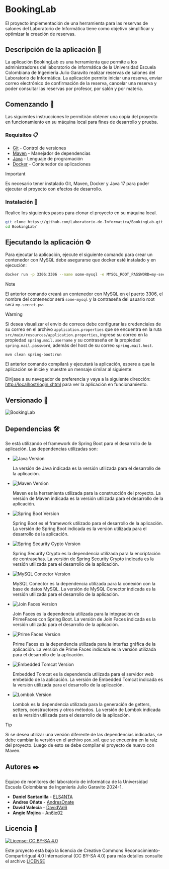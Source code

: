 # BookingLab

El proyecto implementación de una herramienta para las reservas de salones del Laboratorio de Informática tiene como objetivo simplificar y optimizar la creación de reservas.

## Descripción de la aplicación 📖

La aplicación BookingLab es una herramienta que permite a los administradores del laboratorio de informática de la Universidad Escuela Colombiana de Ingeniería Julio Garavito realizar reservas de salones del Laboratorio de Informática. La aplicación permite iniciar una reserva, enviar correo electrónico de confirmación de la reserva, cancelar una reserva y poder consultar las reservas por profesor, por salón y por materia.

## Comenzando 🚀

Las siguientes instrucciones le permitirán obtener una copia del proyecto en funcionamiento en su máquina local para fines de desarrollo y prueba.

### Requisitos 📋

* [Git](https://git-scm.com/) - Control de versiones
* [Maven](https://maven.apache.org/) - Manejador de dependencias
* [Java](https://www.oracle.com/java/technologies/downloads/#java17) - Lenguaje de programación
* [Docker](https://www.docker.com/) - Contenedor de aplicaciones

> [!IMPORTANT]
> Es necesario tener instalado Git, Maven, Docker y Java 17 para poder ejecutar el proyecto con efectos de desarrollo.

### Instalación 🔧

Realice los siguientes pasos para clonar el proyecto en su máquina local.

```bash
git clone https://github.com/Laboratorio-de-Informatica/BookingLab.git
cd BookingLab/
```

## Ejecutando la aplicación ⚙️

Para ejecutar la aplicación, ejecute el siguiente comando para crear un contenedor con MySQL debe asegurarse que docker esté instalado y en ejecución:

```bash
docker run -p 3306:3306 --name some-mysql -e MYSQL_ROOT_PASSWORD=my-secret-pw -d mysql:latest
```

> [!NOTE]  
> El anterior comando creará un contenedor con MySQL en el puerto 3306, el nombre del contenedor será `some-mysql` y la contraseña del usuario root será `my-secret-pw`.

> [!WARNING]  
> Si desea visualizar el envio de correos debe configurar las credenciales de su correo en el archivo `application.properties` que se encuentra en la ruta `src/main/resources/application.properties`, ingrese su correo en la propiedad `spring.mail.username` y su contraseña en la propiedad `spring.mail.password`, además del host de su correo `spring.mail.host`.

```bash
mvn clean spring-boot:run
```

El anterior comando compilará y ejecutará la aplicación, espere a que la aplicación se inicie y muestre un mensaje similar al siguiente:

Diríjase a su navegador de preferencia y vaya a la siguiente dirección: [http://localhost/login.xhtml](http://localhost/login.xhtml) para ver la aplicación en funcionamiento.

## Versionado 📌

![BookingLab](https://img.shields.io/badge/BookingLab-v1.0.0-blue)

## Dependencias 🛠️

Se está utilizando el framework de Spring Boot para el desarrollo de la aplicación. Las dependencias utilizadas son:

* ![Java Version](https://img.shields.io/badge/Java-v17.0.9-orange)

    La versión de Java indicada es la versión utilizada para el desarrollo de la aplicación.

* ![Maven Version](https://img.shields.io/badge/Maven-v3.9.5-lightgrey)

    Maven es la herramienta utilizada para la construcción del proyecto. La versión de Maven indicada es la versión utilizada para el desarrollo de la aplicación.

* ![Spring Boot Version](https://img.shields.io/badge/SpringBoot-v3.2.3-green)

    Spring Boot es el framework utilizado para el desarrollo de la aplicación. La versión de Spring Boot indicada es la versión utilizada para el desarrollo de la aplicación.

* ![Spring Security Cypto Version](https://img.shields.io/badge/SpringBootSecurity-v6.2.0-blue)

    Spring Security Crypto es la dependencia utilizada para la encriptación de contraseñas. La versión de Spring Security Crypto indicada es la versión utilizada para el desarrollo de la aplicación.

* ![MySQL Conector Version](https://img.shields.io/badge/MySQL-v8.2.0-purple)

    MySQL Conector es la dependencia utilizada para la conexión con la base de datos MySQL. La versión de MySQL Conector indicada es la versión utilizada para el desarrollo de la aplicación.

* ![Join Faces Version](https://img.shields.io/badge/JoinFaces-v5.2.2-red)

    Join Faces es la dependencia utilizada para la integración de PrimeFaces con Spring Boot. La versión de Join Faces indicada es la versión utilizada para el desarrollo de la aplicación.

* ![Prime Faces Version](https://img.shields.io/badge/PrimeFaces-v13.0.4-yellow)

    Prime Faces es la dependencia utilizada para la interfaz gráfica de la aplicación. La versión de Prime Faces indicada es la versión utilizada para el desarrollo de la aplicación.

* ![Embedded Tomcat Version](https://img.shields.io/badge/EmbeddedTomcat-v10.1.19-brown)

    Embedded Tomcat es la dependencia utilizada para el servidor web embebido de la aplicación. La versión de Embedded Tomcat indicada es la versión utilizada para el desarrollo de la aplicación.

* ![Lombok Version](https://img.shields.io/badge/Lombok-v1.18.30-lightblue)

    Lombok es la dependencia utilizada para la generación de getters, setters, constructores y otros métodos. La versión de Lombok indicada es la versión utilizada para el desarrollo de la aplicación.

> [!TIP]
> Si se desea utilizar una versión diferente de las dependencias indicadas, se debe cambiar la versión en el archivo `pom.xml` que se encuentra en la raíz del proyecto. Luego de esto se debe compilar el proyecto de nuevo con Maven.

## Autores ✒️

Equipo de monitores del laboratorio de informática de la Universidad Escuela Colombiana de Ingeniería Julio Garavito 2024-1.

* **Daniel Santanilla** - [ELS4NTA](https://github.com/ELS4NTA)
* **Andres Oñate** - [AndresOnate](https://github.com/AndresOnate)
* **David Valecia** - [DavidVal6](https://github.com/DavidVal6)
* **Angie Mojica** - [An6ie02](https://github.com/An6ie02)

## Licencia 📄

[![License: CC BY-SA 4.0](https://licensebuttons.net/l/by-sa/4.0/88x31.png)](https://creativecommons.org/licenses/by-sa/4.0/)

Este proyecto está bajo la licencia de Creative Commons Reconocimiento-CompartirIgual 4.0 Internacional (CC BY-SA 4.0) para más detalles consulte el archivo [LICENSE](LICENSE)
